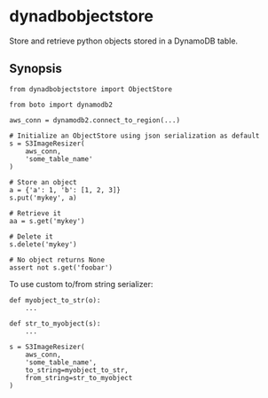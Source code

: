 # dynadbobjectstore

Store and retrieve python objects stored in a DynamoDB table.

## Synopsis

```
from dynadbobjectstore import ObjectStore

from boto import dynamodb2

aws_conn = dynamodb2.connect_to_region(...)

# Initialize an ObjectStore using json serialization as default
s = S3ImageResizer(
    aws_conn,
    'some_table_name'
)

# Store an object
a = {'a': 1, 'b': [1, 2, 3]}
s.put('mykey', a)

# Retrieve it
aa = s.get('mykey')

# Delete it
s.delete('mykey')

# No object returns None
assert not s.get('foobar')
```

To use custom to/from string serializer:

```
def myobject_to_str(o):
    ...

def str_to_myobject(s):
    ...

s = S3ImageResizer(
    aws_conn,
    'some_table_name',
    to_string=myobject_to_str,
    from_string=str_to_myobject
)
```